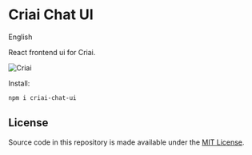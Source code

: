 <!-- markdownlint-disable MD030 -->

# Criai Chat UI

English

React frontend ui for Criai.

![Criai](https://github.com/startupstudiobr/criai-chat/blob/main/images/criai.gif?raw=true)

Install:

```bash
npm i criai-chat-ui
```

## License

Source code in this repository is made available under the [MIT License](https://github.com/startupstudiobr/criai-chat/blob/master/LICENSE.md).
